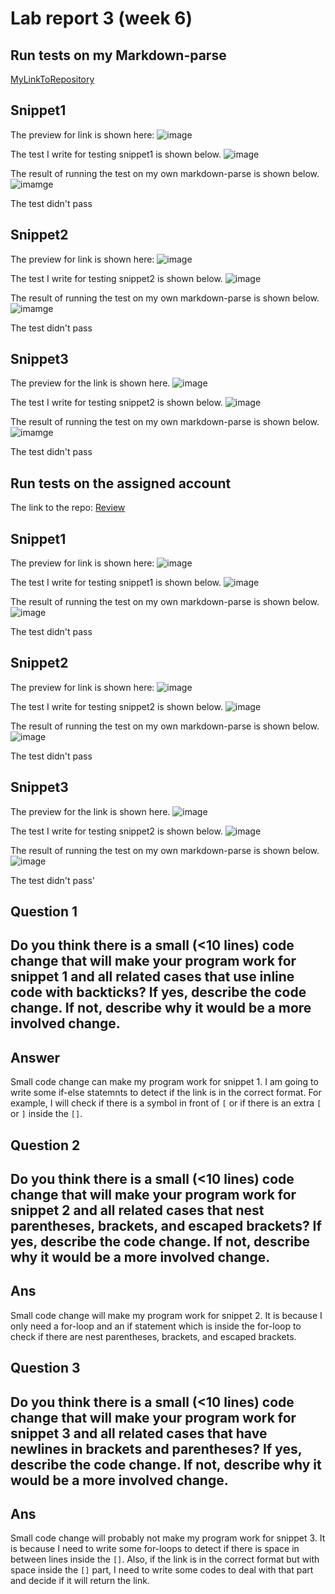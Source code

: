 # Lab report 3 (week 6)

## Run tests on my Markdown-parse

[MyLinkToRepository](https://github.com/AndyFeng233/markdown-parser.git)

## Snippet1
The preview for link is shown here:
![image](preview1.png)

The test I write for testing snippet1 is shown below. 
![image](Snippet1corr.png)

The result of running the test on my own markdown-parse is shown below. 
![imamge](Snippet1Re.png)

The test didn't pass

## Snippet2
The preview for link is shown here: 
![image](preview2.png)

The test I write for testing snippet2 is shown below. 
![image](Snippet2corr.png)

The result of running the test on my own markdown-parse is shown below. 
![imamge](Snippet2Re.png)

The test didn't pass

## Snippet3
The preview for the link is shown here. 
![image](Preview3.png)

The test I write for testing snippet2 is shown below. 
![image](snippet3re.png)

The result of running the test on my own markdown-parse is shown below. 
![imamge](snippet3result.png)

The test didn't pass


## Run tests on the assigned account

The link to the repo: [Review](https://github.com/Wei-Ji-Chen/markdown-parser)

## Snippet1
The preview for link is shown here:
![image](preview1.png)

The test I write for testing snippet1 is shown below. 
![image](Snippet1.png)

The result of running the test on my own markdown-parse is shown below.
![image](reSnippet1.png)

The test didn't pass


## Snippet2
The preview for link is shown here: 
![image](preview2.png)

The test I write for testing snippet2 is shown below. 
![image](Snippet2.png)

The result of running the test on my own markdown-parse is shown below. 
![image](reSnippet2.png)

The test didn't pass

## Snippet3
The preview for the link is shown here. 
![image](Preview3.png)

The test I write for testing snippet2 is shown below. 
![image](snippet3re.png)

The result of running the test on my own markdown-parse is shown below. 
![image](reSnippet3.png)

The test didn't pass'


## Question 1 
## Do you think there is a small (<10 lines) code change that will make your program work for snippet 1 and all related cases that use inline code with backticks? If yes, describe the code change. If not, describe why it would be a more involved change.

## Answer 
Small code change can make my program work for snippet 1. I am going to write some if-else statemnts to detect if the link is in the correct format. For example, I will check if there is a symbol in front of `[` or if there is an extra `[` or `]` inside the `[]`.

## Question 2
## Do you think there is a small (<10 lines) code change that will make your program work for snippet 2 and all related cases that nest parentheses, brackets, and escaped brackets? If yes, describe the code change. If not, describe why it would be a more involved change.

## Ans
Small code change will make my program work for snippet 2. It is because I only need a for-loop and an if statement which is inside the for-loop to check if there are nest parentheses, brackets, and escaped brackets.

## Question 3
## Do you think there is a small (<10 lines) code change that will make your program work for snippet 3 and all related cases that have newlines in brackets and parentheses? If yes, describe the code change. If not, describe why it would be a more involved change.

## Ans
Small code change will probably not make my program work for snippet 3. It is because I need to write some for-loops to detect if there is space in between lines inside the `[]`. Also, if the link is in the correct format but with space inside the `[]` part, I need to write some codes to deal with that part and decide if it will return the link. 




